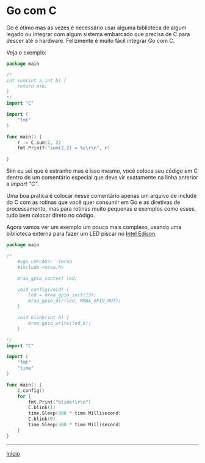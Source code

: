 # Go com C

Go é ótimo mas as vezes é necessário usar alguma biblioteca de algum legado ou integrar com algum sistema embarcado que precisa de C para descer até o hardware. Felizmente é muito fácil integrar Go com C.

Veja o exemplo:

```go
package main

/*
int sum(int a,int b) {
	return a+b;
}
*/
import "C"

import (
	"fmt"
)

func main() {
	r := C.sum(2, 2)
	fmt.Printf("sum(2,2) = %v\r\n", r)

}
```

Sim eu sei que é estranho mas é isso mesmo, você coloca seu código em C dentro de um comentário especial que deve vir exatamente na linha anterior a *import "C"*.

Uma boa pratica é colocar nesse comentário apenas um arquivo de include do C com as rotinas que você quer consumir em Go e as diretivas de processamento, mas para rotinas muito pequenas e exemplos como esses, tudo bem colocar direto no código.

Agora vamos ver um exemplo um pouco mais complexo, usando uma biblioteca externa para fazer um LED piscar no [Intel Edison](https://software.intel.com/pt-br/iot/hardware/edison).

```go
package main

/*
    #cgo LDFLAGS: -lmraa
    #include <mraa.h>

    mraa_gpio_context led;

	void config(void) {
        led = mraa_gpio_init(13);
        mraa_gpio_dir(led, MRAA_GPIO_OUT);
	}

    void blink(int b) {
        mraa_gpio_write(led,b);
    }

*/
import "C"

import (
	"fmt"
	"time"
)

func main() {
	C.config()
	for {
		fmt.Print("blink!\r\n")
		C.blink(1)
		time.Sleep(300 * time.Millisecond)
		C.blink(0)
		time.Sleep(300 * time.Millisecond)
	}
}
```


---
[Inicio](README.md)
